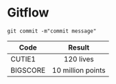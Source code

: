 # Gitflow

```
git commit -m"commit message"
```

| Code        | Result             |
| ------------- |:-------------:   |
| CUTIE1        | 120 lives         |
| BIGSCORE      | 10 million points|